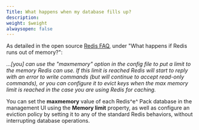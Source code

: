 ```yaml
---
Title: What happens when my database fills up?
description: 
weight: $weight
alwaysopen: false
---
```

As detailed in the open source [Redis FAQ](http://redis.io/topics/faq),
under "What happens if Redis runs out of memory?":

*...\[you\] can use the "maxmemory" option in the config file to put a
limit to the memory Redis can use. If this limit is reached Redis will
start to reply with an error to write commands (but will continue to
accept read-only commands), or you can configure it to evict keys when
the max memory limit is reached in the case you are using Redis for
caching.*

You can set the **maxmemory** value of each Redis^e^ Pack database in
the management UI using the **Memory limit** property, as well as
configure an eviction policy by setting it to any of the standard Redis
behaviors, without interrupting database operations.
